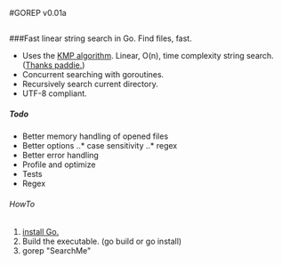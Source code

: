 #GOREP v0.01a
## 

###Fast linear string search in Go. Find files, fast.

* Uses the [KMP algorithm](http://en.wikipedia.org/wiki/Knuth%E2%80%93Morris%E2%80%93Pratt_algorithm). Linear, O(n), time complexity string search. ([Thanks paddie.](https://github.com/paddie/gokmp))
* Concurrent searching with goroutines.
* Recursively search current directory.
* UTF-8 compliant.

##### Todo
* Better memory handling of opened files
* Better options
..* case sensitivity 
..* regex
* Better error handling
* Profile and optimize
* Tests
* Regex


###### HowTo

1. [install Go.](http://golang.org/doc/install)
2. Build the executable. (go build or go install)
3. gorep "SearchMe"

